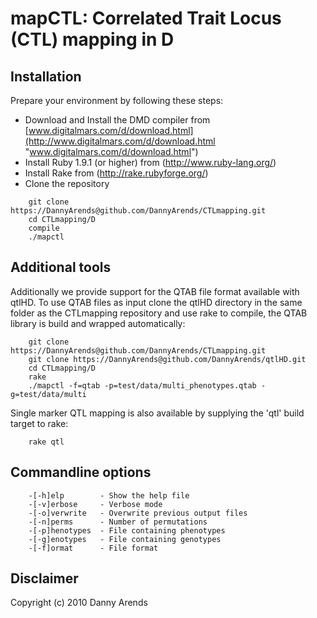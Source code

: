 mapCTL: Correlated Trait Locus (CTL) mapping in D
=================================================

Installation
------------
Prepare your environment by following these steps:

- Download and Install the DMD compiler from [www.digitalmars.com/d/download.html](http://www.digitalmars.com/d/download.html "www.digitalmars.com/d/download.html")
- Install Ruby 1.9.1 (or higher) from (http://www.ruby-lang.org/)
- Install Rake from (http://rake.rubyforge.org/)
- Clone the repository

```
    git clone https://DannyArends@github.com/DannyArends/CTLmapping.git
    cd CTLmapping/D
    compile
    ./mapctl
```

Additional tools
----------------
Additionally we provide support for the QTAB file format available with 
qtlHD. To use QTAB files as input clone the qtlHD directory in the same 
folder as the CTLmapping repository and use rake to compile, the QTAB 
library is build and wrapped automatically:

```
    git clone https://DannyArends@github.com/DannyArends/CTLmapping.git
    git clone https://DannyArends@github.com/DannyArends/qtlHD.git
    cd CTLmapping/D
    rake
    ./mapctl -f=qtab -p=test/data/multi_phenotypes.qtab -g=test/data/multi
```

Single marker QTL mapping is also available by supplying the 'qtl' build 
target to rake:

```
    rake qtl
```

Commandline options
-------------------
```
    -[-h]elp        - Show the help file
    -[-v]erbose     - Verbose mode
    -[-o]verwrite   - Overwrite previous output files
    -[-n]perms      - Number of permutations
    -[-p]henotypes  - File containing phenotypes
    -[-g]enotypes   - File containing genotypes
    -[-f]ormat      - File format
```

Disclaimer
----------
Copyright (c) 2010 Danny Arends
